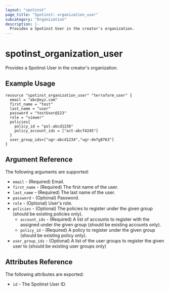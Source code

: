 ```yaml
---
layout: "spotinst"
page_title: "Spotinst: organization_user"
subcategory: "Organization"
description: |-
  Provides a Spotinst User in the creator's organization.
---
```


# spotinst\_organization\_user

Provides a Spotinst User in the creator's organization.

## Example Usage

```hcl
resource "spotinst_organization_user" "terraform_user" {
  email = "abc@xyz.com"
  first_name = "test"
  last_name = "user"
  password = "testUser@123"
  role = "viewer"
  policies{
    policy_id = "pol-abcd1236"
    policy_account_ids = ["act-abcf4245"]
  }
  user_group_ids=["ugr-abcd1234","ugr-defg8763"]
}
```

## Argument Reference

The following arguments are supported:

* `email` - (Required) Email.
* `first_name` - (Required) The first name of the user.
* `last_name` - (Required) The last name of the user.
* `password` - (Optional) Password.
* `role` - (Optional) User's role.
* `policies` - (Optional) The policies to register under the given group
  (should be existing policies only).
    * `account_ids` - (Required) A list of accounts to register with the assigned under the
      given group (should be existing accounts only).
    * `policy_id` - (Required) A policy to register under the given group
      (should be existing policy only).
* `user_group_ids` - (Optional) A list of the user groups to register the given user to (should be existing user groups only)

## Attributes Reference

The following attributes are exported:

* `id` - The Spotinst User ID.
